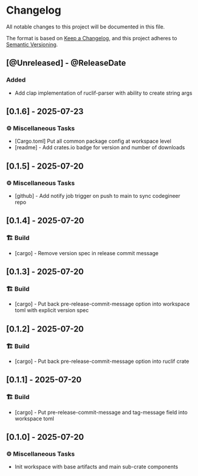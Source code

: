 # Changelog

All notable changes to this project will be documented in this file.

The format is based on [Keep a Changelog](https://keepachangelog.com/en/1.1.0/),
and this project adheres to
[Semantic Versioning](https://semver.org/spec/v2.0.0.html).

[comment]: <> (@PlannedForNextRelease)
## [@Unreleased] - @ReleaseDate

### Added

- Add clap implementation of ruclif-parser with ability to create string args

## [0.1.6] - 2025-07-23 <a id="0.1.6"></a>

### ⚙️ Miscellaneous Tasks

- [Cargo.toml] Put all common package config at workspace level
- [readme] - Add crates.io badge for version and number of downloads

## [0.1.5] - 2025-07-20 <a id="0.1.5"></a>

### ⚙️ Miscellaneous Tasks

- [github] - Add notify job trigger on push to main to sync codegineer repo

## [0.1.4] - 2025-07-20 <a id="0.1.4"></a>

### 🏗️ Build

- [cargo] - Remove version spec in release commit message

## [0.1.3] - 2025-07-20 <a id="0.1.3"></a>

### 🏗️ Build

- [cargo] - Put back pre-release-commit-message option into workspace toml with explicit version spec

## [0.1.2] - 2025-07-20 <a id="0.1.2"></a>

### 🏗️ Build

- [cargo] - Put back pre-release-commit-message option into ruclif crate

## [0.1.1] - 2025-07-20 <a id="0.1.1"></a>

### 🏗️ Build

- [cargo] - Put pre-release-commit-message and tag-message field into workspace toml

## [0.1.0] - 2025-07-20 <a id="0.1.0"></a>

### ⚙️ Miscellaneous Tasks

- Init workspace with base artifacts and main sub-crate components

